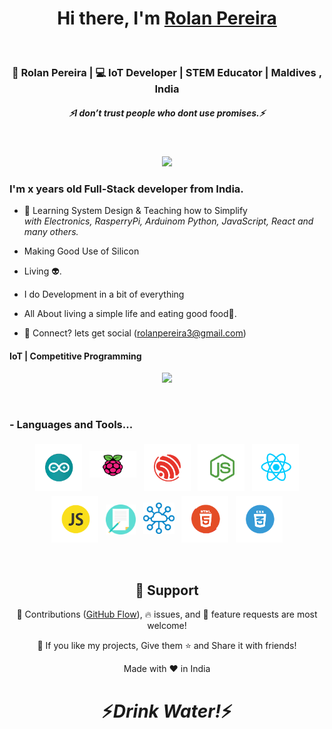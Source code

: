 <div align="center">
   <h1>Hi there, I'm <a href="https://www.electronicssimplified.in/">Rolan Pereira</a>  
   </h1>   
</div>

<p align='center'>
   <a href="https://www.linkedin.com/in/rolangaspar0712/"><img height="30" src=""></a>&nbsp;&nbsp;
<a href="https://twitter.com/rolangp7"><img height="30" src=""></a>&nbsp;&nbsp;
<a href="https://rolan37.github.io"><img height="30" src=""></a>&nbsp;&nbsp;
<a href="https://www.facebook.com/rolanpereira7"><img height="30" src=""></a>&nbsp;&nbsp;
 <a href="https://www.coffee.com/rolan37"><img height="30" src=""></a>&nbsp;&nbsp;
 </p>

<div align="center">
<h3> 🙎 Rolan Pereira | 💻 IoT Developer | STEM Educator | Maldives , India</h3>
</div>

 <h5 align="center">
   <i>⚡️I don’t trust people who dont use promises.⚡️</i>
  </h5>
 
 
<br />

<p align="center">
  <img src="equation.png">
  <h3> I'm x years old Full-Stack developer from India.</h3>
</p>

- 🥀 Learning System Design & Teaching how to Simplify
  <br><i>with Electronics, RasperryPi, Arduinom Python, JavaScript, React and many others.</i>

- Making Good Use of Silicon

- Living 👽.

- I do Development in a bit of everything

- All About living a simple life and eating good food🌯.

- 💬 Connect? lets get social (rolanpereira3@gmail.com)

 <p align="center">
  <h4> IoT | Competitive Programming </h4>
   </p>

<!--  -->

<p align="center" >
<a href="https://github.com/anuraghazra/github-readme-stats"> 
    <img  src="https://github-readme-stats.vercel.app/api?username=rolan37&&show_icons=true&theme=radical"/>
  </a>

</p>

<br />

### - Languages and Tools...

<p align="center">
  <img src="https://raw.githubusercontent.com/rolan37/rolan37/main/images/arduino.png " alt="arduino" style="vertical-align:top; margin:4px; width:75px;">
  <img src="https://raw.githubusercontent.com/rolan37/rolan37/main/images/rpi1.png" alt="rpi" style="vertical-align:top; margin:4px;margin-top:15px; width:75px;">    
  <img src="https://raw.githubusercontent.com/rolan37/rolan37/main/images/espressif.png" alt="espressif" style="vertical-align:top; margin:4px; width:75px;">
  <img src="https://raw.githubusercontent.com/rolan37/rolan37/main/images/node.png" alt="node" style="vertical-align:top; margin:4px; width:75px;">
  <img src="https://raw.githubusercontent.com/rolan37/rolan37/main/images/react.png" alt="react" style="vertical-align:top; margin:4px; width:75px;">
  <img src="https://raw.githubusercontent.com/rolan37/rolan37/main/images/js.png" alt="js" style="vertical-align:top; margin:4px; width:75px;">
  <img src="https://raw.githubusercontent.com/rolan37/rolan37/main/images/blog.png" alt="blogger" style="vertical-align:top; margin:4px; margin-top:18px; width:48px;">
  <img src="https://raw.githubusercontent.com/rolan37/rolan37/main/images/iot.png" alt="iot" style="vertical-align:top; margin:4px;margin-top:15px; width:50px;">
  <img src="https://raw.githubusercontent.com/rolan37/rolan37/main/images/html.png" alt="html" style="vertical-align:top; margin:4px; width:75px;">
  <img src="https://raw.githubusercontent.com/rolan37/rolan37/main/images/css.png" alt="css" style="vertical-align:top; margin:4px; width:75px;">
  
</p>

<!--
### - Blogs 🌱
-->
<!--
<p align="center">
  <a href="https://dev.to/rolan">
    <img src="https://raw.githubusercontent.com/8bitrolan/8bitrolan/master/svg/blogs/devto.svg">
  </a>
</p>
-->

<br />

<h2 align="center">🤝 Support</h2>

<p align="center">🎀 Contributions (<a href="https://guides.github.com/introduction/flow" title="GitHub flow">GitHub Flow</a>), 🔥 issues, and 🥮 feature requests are most welcome!</p>

<p align="center">💙 If you like my projects, Give them ⭐ and Share it with friends!</p>
</p>
<p align="center">Made with ❤️ in India</p>

<h1 align='center'>⚡️<i>Drink Water!</i>⚡️</h1>
